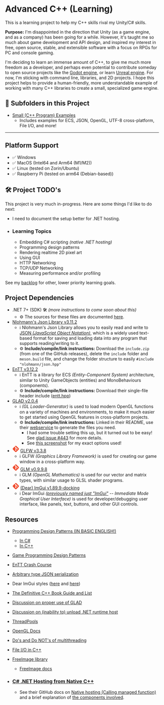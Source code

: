 # Advanced C++ (Learning)
This is a learning project to help my C++ skills rival my Unity/C# skills.

**Purpose:** I'm disappointed in the direction that Unity (as a game engine, and as a company) has been going for a while. However, it's taught me so much about game development and API design, and inspired my interest in free, open source, stable, and extensible software with a focus on RPGs for PC and console gaming.

I'm deciding to learn an immense amount of C++, to give me much more freedom as a developer, and perhaps even potential to contribute someday to open source projects like the [Godot engine](https://godotengine.org/), or learn [Unreal engine](https://www.unrealengine.com). For now, I'm sticking with command line, libraries, and 2D projects. I hope this project helps to provide a human-friendly, more understandable example of working with many C++ libraries to create a small, specialized game engine.

## 📓 Subfolders in this Project
- [Small (C++ Program) Examples](./small-examples/README.md)
    - Includes examples for ECS, JSON, OpenGL, UTF-8 cross-platform, File I/O, and more!

---

## Platform Support
- ✅ Windows
- ✅ MacOS (Intel64 and Arm64 (M1/M2))
- ✅ Linux (tested on Zorin/Ubuntu)
- ✅ Raspberry Pi (tested on arm64 (Debian-based))


## 🛠️ Project TODO's
This project is very much in-progress. Here are some things I'd like to do next:

- I need to document the setup better for .NET hosting.
- ### Learning Topics
    - Embedding C# scripting _(native .NET hosting)_
    - Programming design patterns
    - Rendering realtime 2D pixel art
    - Using GUI
    - HTTP Networking
    - TCP/UDP Networking
    - Measuring performance and/or profiling

See my [backlog](/BACKLOG.md) for other, lower priority learning goals.


## Project Dependencies
- .NET 7+ (SDK) 🛠️ _(more instructions to come soon about this)_
    - ⚙️ The sources for these files are documented [here](/libraries/nethosting/source.md).
- [Nlohmann's Json Library v3.11.2](https://github.com/nlohmann/json/releases/tag/v3.11.2)
    - ℹ️ Nlohmann's Json Library allows you to easily read and write to [JSON _(JavaScript Object Notation)_](https://www.json.org/json-en.html), which is a widely used text-based format for saving and loading data into any program that supports reading/writing to it.
    - ⚙️ **Include/compile/link instructions:** Download the `include.zip` (from one of the GitHub releases), delete the `include` folder and `meson.build` file, and change the folder structure to easily `#include "nlohmann/json.hpp"`
- [EnTT v3.12.2](https://github.com/skypjack/entt)
    - ℹ️ EnTT is a library for ECS _(Entity-Component System)_ architecture, similar to Unity GameObjects (entities) and MonoBehaviours (components).
    - ⚙️ **Include/compile/link instructions:** Download their single-file header include ([entt.hpp](https://github.com/skypjack/entt/blob/v3.12.2/single_include/entt/entt.hpp))
- [GLAD v2.0.4](https://github.com/Dav1dde/glad/tree/v2.0.4)
    - ℹ️ _(GL Loader-Generator)_ is used to load modern OpenGL functions on a variety of machines and environments, to make it much easier to get started using OpenGL features in cross-platform projects.
    - ⚙️ **Include/compile/link instructions:** Linked in their README, use their [webservice](https://gen.glad.sh/) to generate the files you need.
        - I had some trouble setting this up, but it turned out to be easy! See [glad issue #443](https://github.com/Dav1dde/glad/issues/443) for more details.
        - See [this screenshot](/docs/images/Glad%20v2.0.4%20Generation%20Options.png) for my exact options used!
- [![Git icon](/docs/images/Git%20Icon%20(Small%20Orange).png "GLFW is brought in as a git submodule")](https://git-scm.com/book/en/v2/Git-Tools-Submodules) [GLFW v3.3.8](https://github.com/glfw/glfw/tree/3.3.8)
    - ℹ️ GLFW _(Graphics Library Framework)_ is used for creating our game window in a cross-platform way.
- [![Git icon](/docs/images/Git%20Icon%20(Small%20Orange).png "GLM is brought in as a git submodule")](https://git-scm.com/book/en/v2/Git-Tools-Submodules) [GLM v0.9.9.8](https://github.com/g-truc/glm/tree/0.9.9.8)
    - ℹ️ GLM _(OpenGL Mathematics)_ is used for our vector and matrix types, with similar usage to GLSL shader programs.
- [![Git icon](/docs/images/Git%20Icon%20(Small%20Orange).png "Dear ImGui is brought in as a git submodule")](https://git-scm.com/book/en/v2/Git-Tools-Submodules) [(Dear) ImGui v1.89.9-docking](https://github.com/ocornut/imgui/tree/v1.89.9-docking)
    - ℹ️ Dear ImGui _([previously named just "ImGui"](https://github.com/ocornut/imgui/discussions/4041) -- Immediate Mode Graphical User Interface)_ is used for developer/debugging user interface, like panels, text, buttons, and other GUI controls.

## Resources
- [Programming Design Patterns (IN BASIC ENGLISH!)](https://refactoring.guru/design-patterns)
    - [In C#](https://refactoring.guru/design-patterns/csharp)
    - [In C++](https://refactoring.guru/design-patterns/cpp)
- [Game Programming Design Patterns](https://gameprogrammingpatterns.com/contents.html)
- [EnTT Crash Course](https://skypjack.github.io/entt/md_docs_md_entity.html)
- [Arbitrary type JSON serialization](https://json.nlohmann.me/features/arbitrary_types/)
- Dear ImGui styles ([here](https://github.com/GraphicsProgramming/dear-imgui-styles) and [here](https://github.com/ocornut/imgui/issues/707))
- [The Definitive C++ Book Guide and List](https://stackoverflow.com/questions/388242/the-definitive-c-book-guide-and-list)
- [Discussion on proper use of GLAD](https://github.com/Dav1dde/glad/issues/443)
- [Discussion on (inability to) unload .NET runtime host](https://github.com/dotnet/runtime/issues/70229)
- [ThreadPools](https://learn.microsoft.com/en-us/dotnet/api/system.threading.threadpool?view=net-7.0)
- [OpenGL Docs](https://docs.gl/)
- [Do's and Do NOT's of multithreading](https://gamedev.stackexchange.com/a/80077)
- [File I/O in C++](https://www.w3schools.com/cpp/cpp_files.asp)
- [FreeImage library](https://freeimage.sourceforge.io/download.html)
    - [FreeImage docs](https://cfhcable.dl.sourceforge.net/project/freeimage/Source%20Documentation/3.18.0/FreeImage3180.pdf)

- ### [C# .NET Hosting from Native C++](https://learn.microsoft.com/en-us/dotnet/core/tutorials/netcore-hosting)
    - See their GitHub docs on [Native hosting (Calling managed function)](https://github.com/dotnet/runtime/blob/main/docs/design/features/native-hosting.md#calling-managed-function-net-5-and-above) and a brief explanation of [the components involved](https://github.com/dotnet/runtime/blob/main/docs/design/features/host-components.md).